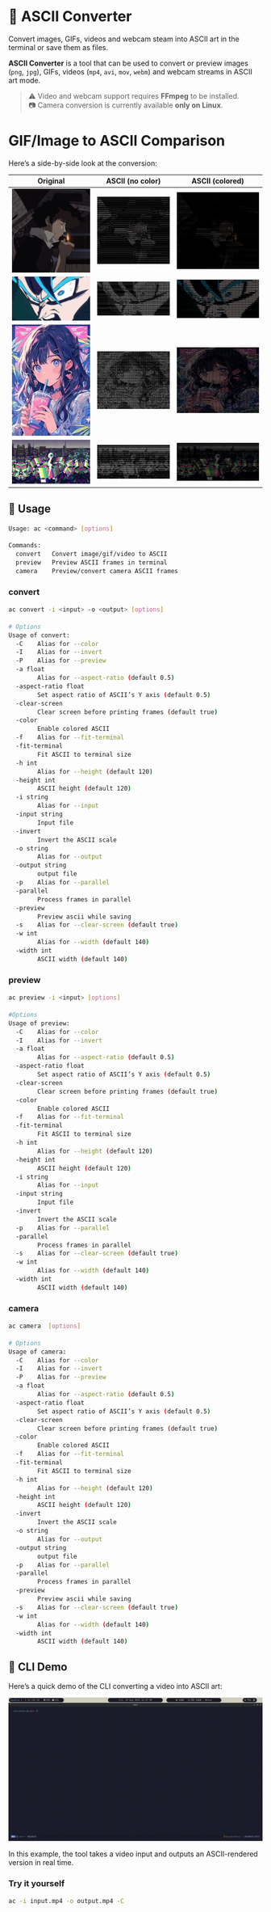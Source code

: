 # 🎥 ASCII Converter  
Convert images, GIFs, videos and webcam steam into ASCII art in the terminal or save them as files.

**ASCII Converter** is a tool that can be used to convert or preview images (`png`, `jpg`), GIFs, videos (`mp4`, `avi`, `mov`, `webm`) and webcam streams in ASCII art mode.
> ⚠️ Video and webcam support requires **FFmpeg** to be installed.  
> 📷 Camera conversion is currently available **only on Linux**.
# GIF/Image to ASCII Comparison

Here’s a side-by-side look at the conversion:

| Original | ASCII (no color) | ASCII (colored) |
|--------------|------------------|-----------------|
| ![Original](./examples/cig.gif) | ![ASCII BW](./examples/ascii_cig.gif) | ![ASCII Color](./examples/ascii_color_cig.gif) |
| ![Original](./examples/kame.gif) | ![ASCII BW](./examples/ascii_kame.gif) | ![ASCII Color](./examples/ascii_color_kame.gif) |
| ![Original](./examples/anime.jpg) | ![ASCII BW](./examples/ascii_anime.png) | ![ASCII Color](./examples/ascii_color_anime.png) |
| ![Original](./examples/test.jpg) | ![ASCII BW](./examples/ascii_test.png) | ![ASCII Color](./examples/ascii_color_test.png) |


## 📖 Usage

```bash
Usage: ac <command> [options]

Commands:
  convert   Convert image/gif/video to ASCII
  preview   Preview ASCII frames in terminal
  camera    Preview/convert camera ASCII frames

``` 
### convert 
```bash
ac convert -i <input> -o <output> [options]

# Options
Usage of convert:
  -C    Alias for --color
  -I    Alias for --invert
  -P    Alias for --preview
  -a float
        Alias for --aspect-ratio (default 0.5)
  -aspect-ratio float
        Set aspect ratio of ASCII’s Y axis (default 0.5)
  -clear-screen
        Clear screen before printing frames (default true)
  -color
        Enable colored ASCII
  -f    Alias for --fit-terminal
  -fit-terminal
        Fit ASCII to terminal size
  -h int
        Alias for --height (default 120)
  -height int
        ASCII height (default 120)
  -i string
        Alias for --input
  -input string
        Input file
  -invert
        Invert the ASCII scale
  -o string
        Alias for --output
  -output string
        output file
  -p    Alias for --parallel
  -parallel
        Process frames in parallel
  -preview
        Preview ascii while saving
  -s    Alias for --clear-screen (default true)
  -w int
        Alias for --width (default 140)
  -width int
        ASCII width (default 140)
```
### preview 
```bash
ac preview -i <input> [options]

#Options
Usage of preview:
  -C    Alias for --color
  -I    Alias for --invert
  -a float
        Alias for --aspect-ratio (default 0.5)
  -aspect-ratio float
        Set aspect ratio of ASCII’s Y axis (default 0.5)
  -clear-screen
        Clear screen before printing frames (default true)
  -color
        Enable colored ASCII
  -f    Alias for --fit-terminal
  -fit-terminal
        Fit ASCII to terminal size
  -h int
        Alias for --height (default 120)
  -height int
        ASCII height (default 120)
  -i string
        Alias for --input
  -input string
        Input file
  -invert
        Invert the ASCII scale
  -p    Alias for --parallel
  -parallel
        Process frames in parallel
  -s    Alias for --clear-screen (default true)
  -w int
        Alias for --width (default 140)
  -width int
        ASCII width (default 140)
```
### camera 
```bash
ac camera  [options]

# Options
Usage of camera:
  -C    Alias for --color
  -I    Alias for --invert
  -P    Alias for --preview
  -a float
        Alias for --aspect-ratio (default 0.5)
  -aspect-ratio float
        Set aspect ratio of ASCII’s Y axis (default 0.5)
  -clear-screen
        Clear screen before printing frames (default true)
  -color
        Enable colored ASCII
  -f    Alias for --fit-terminal
  -fit-terminal
        Fit ASCII to terminal size
  -h int
        Alias for --height (default 120)
  -height int
        ASCII height (default 120)
  -invert
        Invert the ASCII scale
  -o string
        Alias for --output
  -output string
        output file
  -p    Alias for --parallel
  -parallel
        Process frames in parallel
  -preview
        Preview ascii while saving
  -s    Alias for --clear-screen (default true)
  -w int
        Alias for --width (default 140)
  -width int
        ASCII width (default 140)
```
## 🎥 CLI Demo

Here’s a quick demo of the CLI converting a video into ASCII art:

![CLI Demo](./examples/video.gif)

In this example, the tool takes a video input and outputs an ASCII-rendered version in real time.

### Try it yourself
```bash
ac -i input.mp4 -o output.mp4 -C
```
